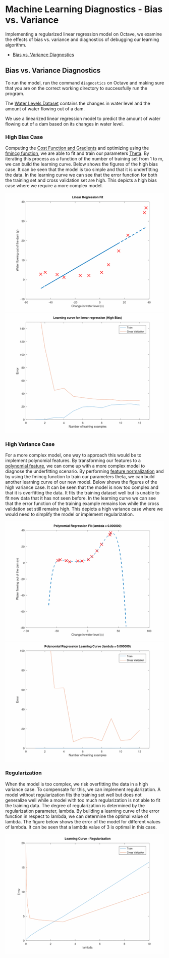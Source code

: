 # Machine Learning Diagnostics - Bias vs. Variance

Implementing a regularized linear regression model on Octave, we examine the effects of bias vs. variance and diagnostics of debugging our learning algorithm.
   - [Bias vs. Variance Diagnostics](./diagnostics.m)

## Bias vs. Variance Diagnostics

To run the model, run the command `diagnostics` on Octave and making sure that you are on the correct working directory to successfully run the program.

The [Water Levels Dataset](./waterLevel.mat) contains the changes in water level and the amount of water flowing out of a dam.

We use a linearized linear regression model to predict the amount of water flowing out of a dam based on its changes in water level.

### High Bias Case

Computing the [Cost Function and Gradients](./linearRegCostFunction.m) and optimizing using the [fmincg function](./fmincg.m), we are able to fit and train our parameters [Theta](./trainLinearReg.m). By iterating this process as a function of the number of training set from 1 to m, we can build the learning curve. Below shows the figures of the high bias case. It can be seen that the model is too simple and that it is underfitting the data. In the learning curve we can see that the error function for both the training set and cross validation set are high. This depicts a high bias case where we require a more complex model.

![Regression Model](./regression_bias.gif)
![Learning Curve](./learningcurve_bias.gif)

### High Variance Case

For a more complex model, one way to approach this would be to implement polynomial features. By transforming our features to a [polynomial feature](./polyFeatures.m), we can come up with a more complex model to diagnose the underfitting scenario. By performing [feature normalization](./featureNormalize.m) and by using the fmincg function to train our parameters theta, we can build another learning curve of our new model. Below shows the figures of the high variance case. It can be seen that the model is now too complex and that it is overfitting the data. It fits the training dataset well but is unable to fit new data that it has not seen before. In the learning curve we can see that the error function of the training example remains low while the cross validation set still remains high. This depicts a high variance case where we would need to simplify the model or implement regularization.

![Regression Model](./regression_variance.gif)
![Learning Curve](./learningcurve_variance.gif)

### Regularization

When the model is too complex, we risk overfitting the data in a high variance case. To compensate for this, we can implement regularization. A model without regularization fits the training set well but does not generalize well while a model with too much regularization is not able to fit the training data. The degree of regularization is determined by the regularization parameter, lambda. By building a learning curve of the error function in respect to lambda, we can determine the optimal value of lambda. The figure below shows the error of the model for different values of lambda. It can be seen that a lambda value of 3 is optimal in this case.

![Learning Curve](./learningcurve_regularization.gif)
